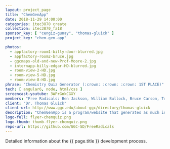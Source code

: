 ```yaml
---
layout: project_page
title: "ChemGenApp"
date: 2018-11-29 14:00:00
categories: itec3870 create
collection: itec3870_fa18
sponsor_key: [ "cengiz-gunay", "thomas-gluick" ]
project_key: "chem-gen-app"

photos:
  - appfactory-room1-billy-door-blurred.jpg
  - appfactory-room2-bruce.jpg
  - ggcmaps-old-and-new-Prof-Moore-2.jpg
  - internapp-billy-edgar-HD-blurred.jpg
  - room-view-2-HD.jpg
  - room-view-5-HD.jpg
  - room-view-8-HD.jpg
phrase: "Chemistry Quiz Generator (:crown: :crown: :crown: 1ST PLACE)"
tech: [ angular6, node, html/css ]
screencast-youtube: 3WPrGnkCGXY
members: "Free Radicals: Ben Jackson, William Bullock, Bruce Carson, Trivon Etheridge"
client: "Dr. Thomas Gluick"
client-url: http://www.ggc.edu/about-ggc/directory/thomas-gluick
description: "ChemGenApp is a program/website that generates as much information regarding a chemical reaction as possible in order to assist Chemistry professors with making quizzes."
logo-full: flyer-chemquiz.png
logo-thumb: thumb-flyer-chemquiz.png
repo-url: https://github.com/GGC-SD/FreeRadicals
---
```


Detailed information about the {{ page.title }} development process.

<!-- lightgallery -->
<script src="https://code.jquery.com/jquery-2.2.4.min.js"></script>
<script src="https://cdn.jsdelivr.net/lightgallery/1.3.7/js/lightgallery.min.js"></script>
<script src="https://cdn.jsdelivr.net/g/lg-zoom"></script>

<script type="text/javascript">
    $(document).ready(function() {
    $("body").lightGallery({
    zoom: true,
    selector: 'a#lightgallery',
    selectWithin: 'body'
    });
    });
</script>

[ggc]: http://www.ggc.edu
[gunay-ggc]: http://www.ggc.edu/about-ggc/directory/cengiz-gunay
[doloc-ggc]: http://www.ggc.edu/about-ggc/directory/anca-doloc-mihu
[create]: https://www.facebook.com/georgiagwinnett/photos/ms.c.eJxdz0EKADEMAsAflaYx0fz~;Ywt7KNTrIIqxo3IaRSkD4IornDFRV5uwX9HusMxUeQZ04Xm3FN6jHJmg0gXHRW3N4P~;0Ay4NMx8~-.bps.a.10153964573906447.1073741919.78573401446/10153964578831447/?type=3&theater
